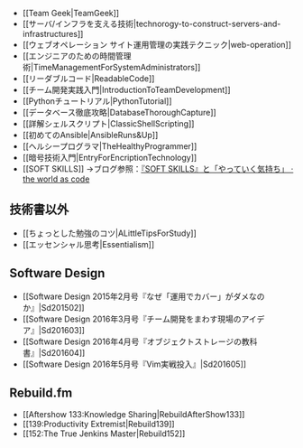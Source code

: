 * [[Team Geek|TeamGeek]]
* [[サーバ/インフラを支える技術|technorogy-to-construct-servers-and-infrastructures]]
* [[ウェブオペレーション サイト運用管理の実践テクニック|web-operation]]
* [[エンジニアのための時間管理術|TimeManagementForSystemAdministrators]]
* [[リーダブルコード|ReadableCode]]
* [[チーム開発実践入門|IntroductionToTeamDevelopment]]
* [[Pythonチュートリアル|PythonTutorial]]
* [[データベース徹底攻略|DatabaseThoroughCapture]]
* [[詳解シェルスクリプト|ClassicShellScripting]]
* [[初めてのAnsible|AnsibleRuns&Up]]
* [[ヘルシープログラマ|TheHealthyProgrammer]]
* [[暗号技術入門|EntryForEncriptionTechnology]]
* [[SOFT SKILLS]] →ブログ参照：[『SOFT SKILLS』と「やっていく気持ち」 · the world as code](http://chroju.github.io/blog/2016/08/01/soft_skills_and_our_productivity/)

技術書以外
----

* [[ちょっとした勉強のコツ|ALittleTipsForStudy]]
* [[エッセンシャル思考|Essentialism]]

Software Design
----

* [[Software Design 2015年2月号『なぜ「運用でカバー」がダメなのか』|Sd201502]]
* [[Software Design 2016年3月号『チーム開発をまわす現場のアイデア』|Sd201603]]
* [[Software Design 2016年4月号『オブジェクトストレージの教科書』|Sd201604]]
* [[Software Design 2016年5月号『Vim実戦投入』|Sd201605]]

Rebuild.fm
----

* [[Aftershow 133:Knowledge Sharing|RebuildAfterShow133]]
* [[139:Productivity Extremist|Rebuild139]]
* [[152:The True Jenkins Master|Rebuild152]]